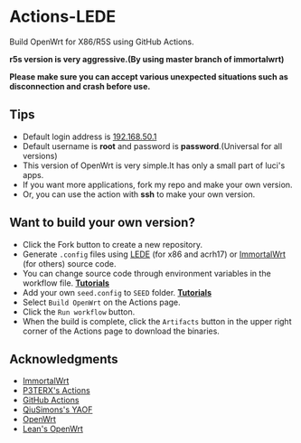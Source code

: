 # Actions-LEDE

Build OpenWrt for X86/R5S using GitHub Actions.

**r5s version is very aggressive.(By using master branch of immortalwrt)**

**Please make sure you can accept various unexpected situations such as disconnection and crash before use.**

## Tips

- Default login address is [192.168.50.1](192.168.50.1)
- Default username is **root** and password is **password**.(Universal for all versions)
- This version of OpenWrt is very simple.lt has only a small part of luci's apps.
- If you want more applications, fork my repo and make your own version.
- Or, you can use the action with **ssh** to make your own version.

## Want to build your own version?

- Click the Fork button to create a new repository.
- Generate `.config` files using [LEDE](https://github.com/coolsnowwolf/lede) (for x86 and acrh17) or [ImmortalWrt](https://github.com/immortalwrt/immortalwrt/tree/master) (for others) source code. 
- You can change source code through environment variables in the workflow file. [**Tutorials**](https://p3terx.com/archives/build-openwrt-with-github-actions.html)
- Add your own `seed.config` to `SEED` folder. [**Tutorials**](https://github.com/coolsnowwolf/lede/issues/2288)
- Select `Build OpenWrt` on the Actions page.
- Click the `Run workflow` button.
- When the build is complete, click the `Artifacts` button in the upper right corner of the Actions page to download the binaries.

## Acknowledgments

- [ImmortalWrt](https://github.com/immortalwrt/immortalwrt)
- [P3TERX's Actions](https://github.com/P3TERX/Actions-OpenWrt)
- [GitHub Actions](https://github.com/features/actions)
- [QiuSimons's YAOF](https://github.com/QiuSimons/YAOF)
- [OpenWrt](https://github.com/openwrt/openwrt)
- [Lean's OpenWrt](https://github.com/coolsnowwolf/lede)
